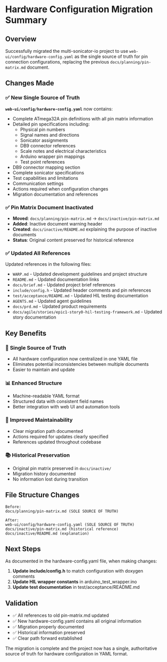 # Hardware Configuration Migration Summary

## Overview

Successfully migrated the multi-sonicator-io project to use `web-ui/config/hardware-config.yaml` as the single source of truth for pin connection configurations, replacing the previous `docs/planning/pin-matrix.md` document.

## Changes Made

### ✅ **New Single Source of Truth**

**`web-ui/config/hardware-config.yaml`** now contains:

- Complete ATmega32A pin definitions with all pin matrix information
- Detailed pin specifications including:
  - Physical pin numbers
  - Signal names and directions
  - Sonicator assignments
  - DB9 connector references
  - Scale notes and electrical characteristics
  - Arduino wrapper pin mappings
  - Test point references
- DB9 connector mapping section
- Complete sonicator specifications
- Test capabilities and limitations
- Communication settings
- Actions required when configuration changes
- Migration documentation and references

### ✅ **Pin Matrix Document Inactivated**

- **Moved**: `docs/planning/pin-matrix.md` → `docs/inactive/pin-matrix.md`
- **Added**: Inactive document warning header
- **Created**: `docs/inactive/README.md` explaining the purpose of inactive documents
- **Status**: Original content preserved for historical reference

### ✅ **Updated All References**

Updated references in the following files:

- `WARP.md` - Updated development guidelines and project structure
- `README.md` - Updated documentation links
- `docs/brief.md` - Updated project brief references
- `include/config.h` - Updated header comments and pin references
- `test/acceptance/README.md` - Updated HIL testing documentation
- `AGENTS.md` - Updated agent guidelines
- `docs/prd.md` - Updated product requirements
- `docs/agile/stories/epic1-story0-hil-testing-framework.md` - Updated story documentation

## Key Benefits

### 🎯 **Single Source of Truth**

- All hardware configuration now centralized in one YAML file
- Eliminates potential inconsistencies between multiple documents
- Easier to maintain and update

### 📊 **Enhanced Structure**

- Machine-readable YAML format
- Structured data with consistent field names
- Better integration with web UI and automation tools

### 🔄 **Improved Maintainability**

- Clear migration path documented
- Actions required for updates clearly specified
- References updated throughout codebase

### 📚 **Historical Preservation**

- Original pin matrix preserved in `docs/inactive/`
- Migration history documented
- No information lost during transition

## File Structure Changes

```
Before:
docs/planning/pin-matrix.md (SOLE SOURCE OF TRUTH)

After:
web-ui/config/hardware-config.yaml (SOLE SOURCE OF TRUTH)
docs/inactive/pin-matrix.md (historical reference)
docs/inactive/README.md (explanation)
```

## Next Steps

As documented in the hardware-config.yaml file, when making changes:

1. **Update include/config.h** to match configuration with doxygen comments
2. **Update HIL wrapper constants** in arduino_test_wrapper.ino
3. **Update test documentation** in test/acceptance/README.md

## Validation

- ✅ All references to old pin-matrix.md updated
- ✅ New hardware-config.yaml contains all original information
- ✅ Migration properly documented
- ✅ Historical information preserved
- ✅ Clear path forward established

The migration is complete and the project now has a single, authoritative source of truth for hardware configuration in YAML format.
